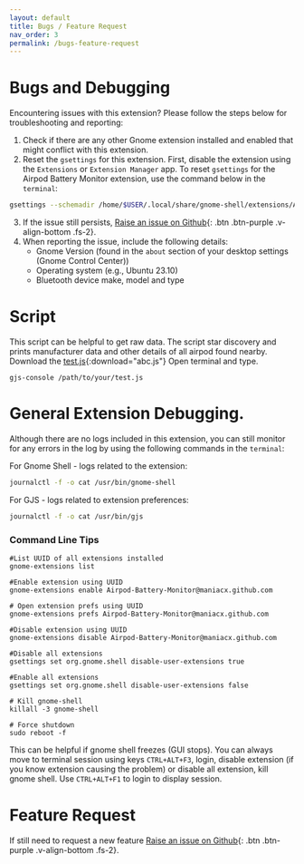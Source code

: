 ```yaml
---
layout: default
title: Bugs / Feature Request
nav_order: 3
permalink: /bugs-feature-request
---
```


# Bugs and Debugging

Encountering issues with this extension? Please follow the steps below for troubleshooting and reporting:

1. Check if there are any other Gnome extension installed and enabled that might conflict with this extension.
2. Reset the `gsettings` for this extension. First, disable the extension using the `Extensions` or `Extension Manager` app. To reset `gsettings` for the Airpod Battery Monitor extension, use the command below in the `terminal`:
```bash
gsettings --schemadir /home/$USER/.local/share/gnome-shell/extensions/Airpod-Battery-Monitor@maniacx.github.com/schemas reset-recursively org.gnome.shell.extensions.Airpod-Battery-Monitor
```
3. If the issue still persists, [Raise an issue on Github](https://github.com/maniacx/Airpod-Battery-Monitor/issues){: .btn .btn-purple .v-align-bottom .fs-2}.
4. When reporting the issue, include the following details:
   * Gnome Version (found in the `about` section of your desktop settings (Gnome Control Center))
   * Operating system (e.g., Ubuntu 23.10)
   * Bluetooth device make, model and type

# Script

This script can be helpful to get raw data. The script star discovery and prints manufacturer data and other details of all airpod found nearby.
Download the [test.js](./resources/test.js){:download="abc.js"}
Open terminal and type.
```
gjs-console /path/to/your/test.js
```


# General Extension Debugging.

Although there are no logs included in this extension, you can still monitor for any errors in the log by using the following commands in the `terminal`:

For Gnome Shell - logs related to the extension:
```bash
journalctl -f -o cat /usr/bin/gnome-shell
```

For GJS - logs related to extension preferences:
```bash
journalctl -f -o cat /usr/bin/gjs
```

### Command Line Tips
```
#List UUID of all extensions installed
gnome-extensions list

#Enable extension using UUID
gnome-extensions enable Airpod-Battery-Monitor@maniacx.github.com

# Open extension prefs using UUID
gnome-extensions prefs Airpod-Battery-Monitor@maniacx.github.com

#Disable extension using UUID
gnome-extensions disable Airpod-Battery-Monitor@maniacx.github.com

#Disable all extensions
gsettings set org.gnome.shell disable-user-extensions true

#Enable all extensions
gsettings set org.gnome.shell disable-user-extensions false

# Kill gnome-shell
killall -3 gnome-shell

# Force shutdown
sudo reboot -f
```
This can be helpful if gnome shell freezes (GUI stops). You can always move to terminal session using keys `CTRL+ALT+F3`, login, disable extension (if you know extension causing the problem) or disable all extension, kill gnome shell. Use `CTRL+ALT+F1` to login to display session.

# Feature Request

If still need to request a new feature [Raise an issue on Github](https://github.com/maniacx/Airpod-Battery-Monitor/issues){: .btn .btn-purple .v-align-bottom .fs-2}.


